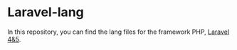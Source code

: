 # Laravel-lang



In this repository, you can find the lang files for the framework PHP, [Laravel 4&5](http://www.laravel.com).


